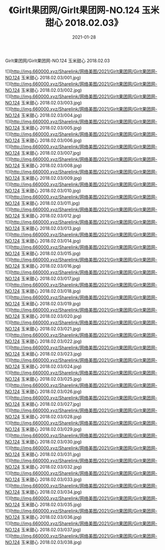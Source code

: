 ﻿---
layout: post
title:  《Girlt果团网/Girlt果团网-NO.124 玉米甜心 2018.02.03》
date:   2021-01-28
img: http://img.660000.xyz/Sharelink/网络美图/2021/Girlt果团网/Girlt果团网-NO.124 玉米甜心 2018.02.03/000.jpg
categories: [美女, 清纯, 唯美]
---

Girlt果团网/Girlt果团网-NO.124 玉米甜心 2018.02.03

 ![](http://img.660000.xyz/Sharelink/网络美图/2021/Girlt果团网/Girlt果团网-NO.124 玉米甜心 2018.02.03/001.jpg) <br>![](http://img.660000.xyz/Sharelink/网络美图/2021/Girlt果团网/Girlt果团网-NO.124 玉米甜心 2018.02.03/002.jpg) <br>![](http://img.660000.xyz/Sharelink/网络美图/2021/Girlt果团网/Girlt果团网-NO.124 玉米甜心 2018.02.03/003.jpg) <br>![](http://img.660000.xyz/Sharelink/网络美图/2021/Girlt果团网/Girlt果团网-NO.124 玉米甜心 2018.02.03/004.jpg) <br>![](http://img.660000.xyz/Sharelink/网络美图/2021/Girlt果团网/Girlt果团网-NO.124 玉米甜心 2018.02.03/005.jpg) <br>![](http://img.660000.xyz/Sharelink/网络美图/2021/Girlt果团网/Girlt果团网-NO.124 玉米甜心 2018.02.03/006.jpg) <br>![](http://img.660000.xyz/Sharelink/网络美图/2021/Girlt果团网/Girlt果团网-NO.124 玉米甜心 2018.02.03/007.jpg) <br>![](http://img.660000.xyz/Sharelink/网络美图/2021/Girlt果团网/Girlt果团网-NO.124 玉米甜心 2018.02.03/008.jpg) <br>![](http://img.660000.xyz/Sharelink/网络美图/2021/Girlt果团网/Girlt果团网-NO.124 玉米甜心 2018.02.03/009.jpg) <br>![](http://img.660000.xyz/Sharelink/网络美图/2021/Girlt果团网/Girlt果团网-NO.124 玉米甜心 2018.02.03/010.jpg) <br>![](http://img.660000.xyz/Sharelink/网络美图/2021/Girlt果团网/Girlt果团网-NO.124 玉米甜心 2018.02.03/011.jpg) <br>![](http://img.660000.xyz/Sharelink/网络美图/2021/Girlt果团网/Girlt果团网-NO.124 玉米甜心 2018.02.03/012.jpg) <br>![](http://img.660000.xyz/Sharelink/网络美图/2021/Girlt果团网/Girlt果团网-NO.124 玉米甜心 2018.02.03/013.jpg) <br>![](http://img.660000.xyz/Sharelink/网络美图/2021/Girlt果团网/Girlt果团网-NO.124 玉米甜心 2018.02.03/014.jpg) <br>![](http://img.660000.xyz/Sharelink/网络美图/2021/Girlt果团网/Girlt果团网-NO.124 玉米甜心 2018.02.03/015.jpg) <br>![](http://img.660000.xyz/Sharelink/网络美图/2021/Girlt果团网/Girlt果团网-NO.124 玉米甜心 2018.02.03/016.jpg) <br>![](http://img.660000.xyz/Sharelink/网络美图/2021/Girlt果团网/Girlt果团网-NO.124 玉米甜心 2018.02.03/017.jpg) <br>![](http://img.660000.xyz/Sharelink/网络美图/2021/Girlt果团网/Girlt果团网-NO.124 玉米甜心 2018.02.03/018.jpg) <br>![](http://img.660000.xyz/Sharelink/网络美图/2021/Girlt果团网/Girlt果团网-NO.124 玉米甜心 2018.02.03/019.jpg) <br>![](http://img.660000.xyz/Sharelink/网络美图/2021/Girlt果团网/Girlt果团网-NO.124 玉米甜心 2018.02.03/020.jpg) <br>![](http://img.660000.xyz/Sharelink/网络美图/2021/Girlt果团网/Girlt果团网-NO.124 玉米甜心 2018.02.03/021.jpg) <br>![](http://img.660000.xyz/Sharelink/网络美图/2021/Girlt果团网/Girlt果团网-NO.124 玉米甜心 2018.02.03/022.jpg) <br>![](http://img.660000.xyz/Sharelink/网络美图/2021/Girlt果团网/Girlt果团网-NO.124 玉米甜心 2018.02.03/023.jpg) <br>![](http://img.660000.xyz/Sharelink/网络美图/2021/Girlt果团网/Girlt果团网-NO.124 玉米甜心 2018.02.03/024.jpg) <br>![](http://img.660000.xyz/Sharelink/网络美图/2021/Girlt果团网/Girlt果团网-NO.124 玉米甜心 2018.02.03/025.jpg) <br>![](http://img.660000.xyz/Sharelink/网络美图/2021/Girlt果团网/Girlt果团网-NO.124 玉米甜心 2018.02.03/026.jpg) <br>![](http://img.660000.xyz/Sharelink/网络美图/2021/Girlt果团网/Girlt果团网-NO.124 玉米甜心 2018.02.03/027.jpg) <br>![](http://img.660000.xyz/Sharelink/网络美图/2021/Girlt果团网/Girlt果团网-NO.124 玉米甜心 2018.02.03/028.jpg) <br>![](http://img.660000.xyz/Sharelink/网络美图/2021/Girlt果团网/Girlt果团网-NO.124 玉米甜心 2018.02.03/029.jpg) <br>![](http://img.660000.xyz/Sharelink/网络美图/2021/Girlt果团网/Girlt果团网-NO.124 玉米甜心 2018.02.03/030.jpg) <br>![](http://img.660000.xyz/Sharelink/网络美图/2021/Girlt果团网/Girlt果团网-NO.124 玉米甜心 2018.02.03/031.jpg) <br>![](http://img.660000.xyz/Sharelink/网络美图/2021/Girlt果团网/Girlt果团网-NO.124 玉米甜心 2018.02.03/032.jpg) <br>![](http://img.660000.xyz/Sharelink/网络美图/2021/Girlt果团网/Girlt果团网-NO.124 玉米甜心 2018.02.03/033.jpg) <br>![](http://img.660000.xyz/Sharelink/网络美图/2021/Girlt果团网/Girlt果团网-NO.124 玉米甜心 2018.02.03/034.jpg) <br>![](http://img.660000.xyz/Sharelink/网络美图/2021/Girlt果团网/Girlt果团网-NO.124 玉米甜心 2018.02.03/035.jpg) <br>![](http://img.660000.xyz/Sharelink/网络美图/2021/Girlt果团网/Girlt果团网-NO.124 玉米甜心 2018.02.03/036.jpg) <br>![](http://img.660000.xyz/Sharelink/网络美图/2021/Girlt果团网/Girlt果团网-NO.124 玉米甜心 2018.02.03/037.jpg) <br>![](http://img.660000.xyz/Sharelink/网络美图/2021/Girlt果团网/Girlt果团网-NO.124 玉米甜心 2018.02.03/038.jpg) <br>
